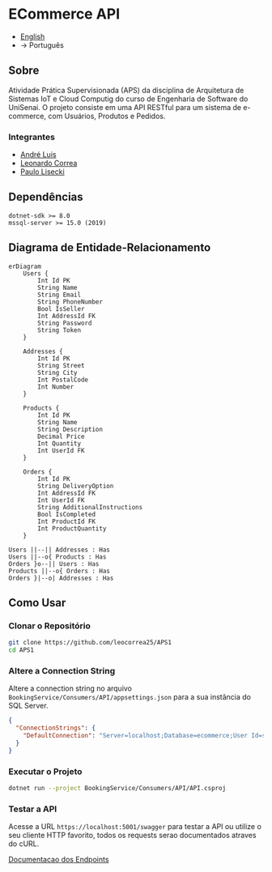 # ECommerce API

- [English](README.md)
- → Português

## Sobre

Atividade Prática Supervisionada (APS) da disciplina de Arquitetura de Sistemas IoT e Cloud Computig do curso de Engenharia de Software do UniSenai. O projeto consiste em uma API RESTful para um sistema de e-commerce, com Usuários, Produtos e Pedidos.

### Integrantes

- [André Luis](https://github.com/AndreLuisPLuz)
- [Leonardo Correa](https://github.com/leocorrea25)
- [Paulo Lisecki](https://github.com/thinato)

## Dependências

```
dotnet-sdk >= 8.0
mssql-server >= 15.0 (2019)
```

## Diagrama de Entidade-Relacionamento

<!-- ![Diagrama de Entidade-Relacionamento](./docs/er-diagram.png) -->

```mermaid
erDiagram
    Users {
        Int Id PK
        String Name
        String Email
        String PhoneNumber
        Bool IsSeller
        Int AddressId FK
        String Password
        String Token
    }

    Addresses {
        Int Id PK
        String Street
        String City
        Int PostalCode
        Int Number
    }

    Products {
        Int Id PK
        String Name
        String Description
        Decimal Price
        Int Quantity
        Int UserId FK
    }

    Orders {
        Int Id PK
        String DeliveryOption
        Int AddressId FK
        Int UserId FK
        String AdditionalInstructions
        Bool IsCompleted
        Int ProductId FK
        Int ProductQuantity
    }

Users ||--|| Addresses : Has
Users ||--o{ Products : Has
Orders }o--|| Users : Has
Products ||--o{ Orders : Has
Orders }|--o| Addresses : Has

```

## Como Usar

### Clonar o Repositório

```bash
git clone https://github.com/leocorrea25/APS1
cd APS1
```

### Altere a Connection String

Altere a connection string no arquivo `BookingService/Consumers/API/appsettings.json` para a sua instância do SQL Server.

```json
{
  "ConnectionStrings": {
    "DefaultConnection": "Server=localhost;Database=ecommerce;User Id=sa;Password=sua_senha;"
  }
}
```

### Executar o Projeto

```bash
dotnet run --project BookingService/Consumers/API/API.csproj
```

### Testar a API

Acesse a URL `https://localhost:5001/swagger` para testar a API ou utilize o seu cliente HTTP favorito, todos os requests serao documentados atraves do cURL.

[Documentacao dos Endpoints](./docs/pt-br/menu.md)
